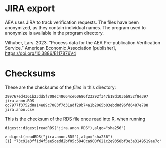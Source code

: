 # JIRA export

AEA uses JIRA to track verification requests. The files have been anonymized, as they contain individual names. The program used to anonymize is available in the program directory.

Vilhuber,  Lars. 2023.  “Process  data  for  the AEA  Pre-publication  Verification  Service.” American Economic Association [publisher], https://doi.org/10.3886/E117876V4

# Checksums

These are the checksums of the *files* in this directory:

```
399767ed4361b23dd5f708ec48664ce60686f23292f347b18d1036b952f8e397  jira.anon.RDS
cc7977f3752d8a14e89c7083f7d31adf29b74a1b2065b03ebd8d96fd6487e788  jira.anon.csv
```

This is the checksum of the RDS file once read into R, when running

```{r}
digest::digest(readRDS("jira.anon.RDS"),algo="sha256")
```

```
> digest(readRDS("jira.anon.RDS"),algo="sha256")
[1] "73c92a3ff1d4f5ee5cedd2bf05c5940ca900f621c2e9358bf3e3a3149519ae7c"
```
